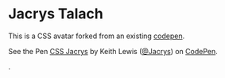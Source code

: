 # Jacrys Talach

This is a CSS avatar forked from an existing [codepen](https://codepen.io/sashatran/full/BpPdMb/).

<p data-height="265" data-theme-id="dark" data-slug-hash="qKpOrK" data-default-tab="css,result" data-user="Jacrys" data-pen-title="CSS Jacrys" data-editable="true" class="codepen">See the Pen <a href="https://codepen.io/Jacrys/pen/qKpOrK/">CSS Jacrys</a> by Keith Lewis (<a href="https://codepen.io/Jacrys">@Jacrys</a>) on <a href="https://codepen.io">CodePen</a>.</p>

.
